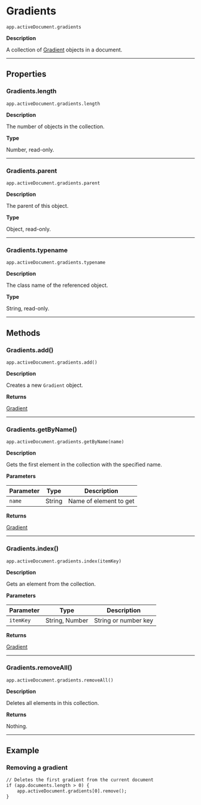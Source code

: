 # Gradients

`app.activeDocument.gradients`

**Description**

A collection of [Gradient](./Gradient.md) objects in a document.

---

## Properties

### Gradients.length

`app.activeDocument.gradients.length`

**Description**

The number of objects in the collection.

**Type**

Number, read-only.

---

### Gradients.parent

`app.activeDocument.gradients.parent`

**Description**

The parent of this object.

**Type**

Object, read-only.

---

### Gradients.typename

`app.activeDocument.gradients.typename`

**Description**

The class name of the referenced object.

**Type**

String, read-only.

---

## Methods

### Gradients.add()

`app.activeDocument.gradients.add()`

**Description**

Creates a new `Gradient` object.

**Returns**

[Gradient](./Gradient.md)

---

### Gradients.getByName()

`app.activeDocument.gradients.getByName(name)`

**Description**

Gets the first element in the collection with the specified name.

**Parameters**

| Parameter   | Type   | Description            |
|-------------|--------|------------------------|
| `name`      | String | Name of element to get |

**Returns**

[Gradient](./Gradient.md)

---

### Gradients.index()

`app.activeDocument.gradients.index(itemKey)`

**Description**

Gets an element from the collection.

**Parameters**

| Parameter   | Type           | Description          |
|-------------|----------------|----------------------|
| `itemKey`   | String, Number | String or number key |

**Returns**

[Gradient](./Gradient.md)

---

### Gradients.removeAll()

`app.activeDocument.gradients.removeAll()`

**Description**

Deletes all elements in this collection.

**Returns**

Nothing.

---

## Example

### Removing a gradient

```default
// Deletes the first gradient from the current document
if (app.documents.length > 0) {
    app.activeDocument.gradients[0].remove();
}
```
